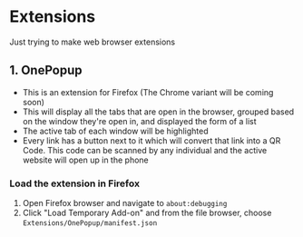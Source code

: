 # Extensions

Just trying to make web browser extensions

## 1. OnePopup

* This is an extension for Firefox (The Chrome variant will be coming soon)
* This will display all the tabs that are open in the browser, grouped based on the window they're open in, and displayed the form of a list
* The active tab of each window will be highlighted
* Every link has a button next to it which will convert that link into a QR Code. This code can be scanned by any individual and the active website will open up in the phone

### Load the extension in Firefox

1. Open Firefox browser and navigate to `about:debugging` 
2. Click "Load Temporary Add-on" and from the file browser, choose `Extensions/OnePopup/manifest.json` 
